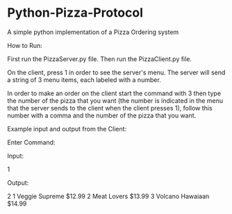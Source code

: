 # Python-Pizza-Protocol
A simple python implementation of a Pizza Ordering system

How to Run:

First run the PizzaServer.py file.
Then run the PizzaClient.py file.

On the client, press 1 in order to see the server's menu. The server will send a string of 3 menu items, each labeled with a number.

In order to make an order on the client start the command with 3 then type the number of the pizza that you want (the number is indicated in the menu that the server sends to the client when the client presses 1), follow this number with a comma and the number of the pizza that you want.

Example input and output from the Client:

Enter Command:

Input:

1

Output: 

2 1 Veggie Supreme $12.99 
  2 Meat Lovers $13.99
  3 Volcano Hawaiaan $14.99

